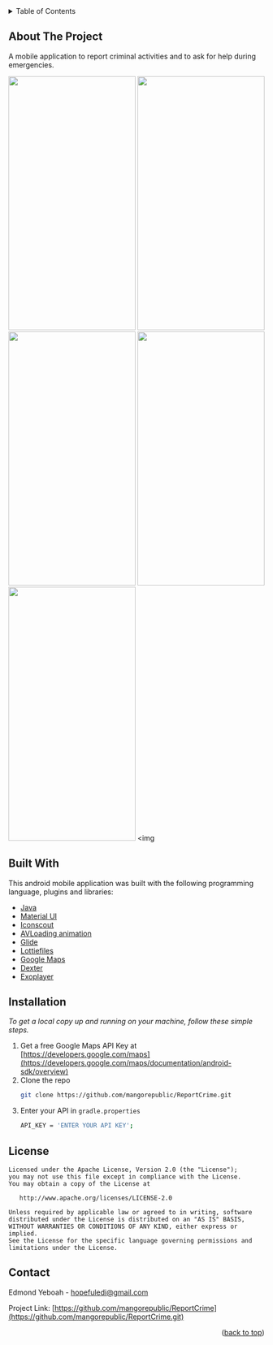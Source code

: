 

<div id="top"></div>
<!-- TABLE OF CONTENTS -->
<details>
  <summary>Table of Contents</summary>
  <ol>
    <li>
      <a href="#about-the-project">About The Project</a>
    </li>
    <li><a href="#built-with">Built With</a></li>
    <li>
      <a href="#installation" >Installation</a>
    </li>
    <li><a href="#license">License</a></li>
    <li><a href="#contact">Contact</a></li>
  </ol>
</details>

<!-- ABOUT THE PROJECT -->
## About The Project

A mobile application to report criminal activities and to ask for help during emergencies.

<img src="https://user-images.githubusercontent.com/38086894/158919924-3b26c879-0937-4eba-af6f-08f99671b27d.png" width="250" height="500">  <img src="https://user-images.githubusercontent.com/38086894/158919926-b8415c73-f10c-4509-bf5f-6701adb64cda.png" width="250" height="500">  <img src="https://user-images.githubusercontent.com/38086894/158919931-a6d69ec9-f19b-4c63-a941-390a2c686cc7.png" width="250" height="500">  <img src="https://user-images.githubusercontent.com/38086894/158919933-260f2d9b-44d2-4e78-9d04-7aa75be23f53.png" width="250" height="500">  <img src="https://user-images.githubusercontent.com/38086894/158919958-fb8b49fd-3ad5-4118-a8de-754ac0a2741f.png" width="250" height="500">  <img 



## Built With

This android mobile application was built with the following programming language, plugins and libraries:

* [Java](https://www.java.com/en/)
* [Material UI](https://material.io)
* [Iconscout](https://iconscout.com)
* [AVLoading animation](https://github.com/HarlonWang/AVLoadingIndicatorView.git)
* [Glide](https://github.com/bumptech/glide.git)
* [Lottiefiles](https://lottiefiles.com)
* [Google Maps](https://developers.google.com/maps/documentation/android-sdk/overview)
* [Dexter](https://github.com/Karumi/Dexter.git)
* [Exoplayer](https://exoplayer.dev)


## Installation

_To get a local copy up and running on your machine, follow these simple steps._

1. Get a free Google Maps API Key at [https://developers.google.com/maps](https://developers.google.com/maps/documentation/android-sdk/overview)
2. Clone the repo
   ```sh
   git clone https://github.com/mangorepublic/ReportCrime.git
   ```
3. Enter your API in `gradle.properties`
   ```sh
   API_KEY = 'ENTER YOUR API KEY';
   ```




<!-- LICENSE -->
## License

```
Licensed under the Apache License, Version 2.0 (the "License");
you may not use this file except in compliance with the License.
You may obtain a copy of the License at

   http://www.apache.org/licenses/LICENSE-2.0

Unless required by applicable law or agreed to in writing, software
distributed under the License is distributed on an "AS IS" BASIS,
WITHOUT WARRANTIES OR CONDITIONS OF ANY KIND, either express or implied.
See the License for the specific language governing permissions and
limitations under the License.
```





<!-- CONTACT -->
## Contact

Edmond Yeboah - hopefuledi@gmail.com

Project Link: [https://github.com/mangorepublic/ReportCrime](https://github.com/mangorepublic/ReportCrime.git)



<p align="right">(<a href="#top">back to top</a>)</p>




